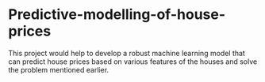 # Predictive-modelling-of-house-prices
This project would help to develop a robust machine learning model that can predict house prices based on various features of the houses and solve the problem mentioned earlier.
